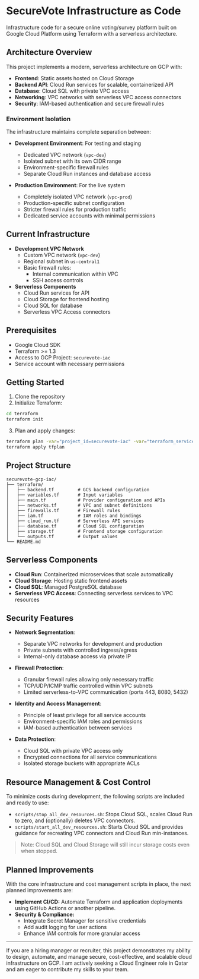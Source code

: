 # SecureVote Infrastructure as Code

Infrastructure code for a secure online voting/survey platform built on Google Cloud Platform using Terraform with a serverless architecture.

## Architecture Overview

This project implements a modern, serverless architecture on GCP with:

- **Frontend**: Static assets hosted on Cloud Storage
- **Backend API**: Cloud Run services for scalable, containerized API
- **Database**: Cloud SQL with private VPC access
- **Networking**: VPC networks with serverless VPC access connectors
- **Security**: IAM-based authentication and secure firewall rules

### Environment Isolation

The infrastructure maintains complete separation between:

- **Development Environment**: For testing and staging

  - Dedicated VPC network (`vpc-dev`)
  - Isolated subnet with its own CIDR range
  - Environment-specific firewall rules
  - Separate Cloud Run instances and database access

- **Production Environment**: For the live system
  - Completely isolated VPC network (`vpc-prod`)
  - Production-specific subnet configuration
  - Stricter firewall rules for production traffic
  - Dedicated service accounts with minimal permissions

## Current Infrastructure

- **Development VPC Network**
  - Custom VPC network (`vpc-dev`)
  - Regional subnet in `us-central1`
  - Basic firewall rules:
    - Internal communication within VPC
    - SSH access controls
- **Serverless Components**
  - Cloud Run services for API
  - Cloud Storage for frontend hosting
  - Cloud SQL for database
  - Serverless VPC Access connectors

## Prerequisites

- Google Cloud SDK
- Terraform >= 1.3
- Access to GCP Project: `securevote-iac`
- Service account with necessary permissions

## Getting Started

1. Clone the repository
2. Initialize Terraform:

```bash
cd terraform
terraform init
```

3. Plan and apply changes:

```bash
terraform plan -var="project_id=securevote-iac" -var="terraform_service_account_email=YOUR_SERVICE_ACCOUNT" -out=tfplan
terraform apply tfplan
```

## Project Structure

```
securevote-gcp-iac/
├── terraform/
│   ├── backend.tf         # GCS backend configuration
│   ├── variables.tf       # Input variables
│   ├── main.tf            # Provider configuration and APIs
│   ├── networks.tf        # VPC and subnet definitions
│   ├── firewalls.tf       # Firewall rules
│   ├── iam.tf             # IAM roles and bindings
│   ├── cloud_run.tf       # Serverless API services
│   ├── database.tf        # Cloud SQL configuration
│   ├── storage.tf         # Frontend storage configuration
│   └── outputs.tf         # Output values
└── README.md
```

## Serverless Components

- **Cloud Run**: Containerized microservices that scale automatically
- **Cloud Storage**: Hosting static frontend assets
- **Cloud SQL**: Managed PostgreSQL database
- **Serverless VPC Access**: Connecting serverless services to VPC resources

## Security Features

- **Network Segmentation**:

  - Separate VPC networks for development and production
  - Private subnets with controlled ingress/egress
  - Internal-only database access via private IP

- **Firewall Protection**:
  - Granular firewall rules allowing only necessary traffic
  - TCP/UDP/ICMP traffic controlled within VPC subnets
  - Limited serverless-to-VPC communication (ports 443, 8080, 5432)
- **Identity and Access Management**:

  - Principle of least privilege for all service accounts
  - Environment-specific IAM roles and permissions
  - IAM-based authentication between services

- **Data Protection**:
  - Cloud SQL with private VPC access only
  - Encrypted connections for all service communications
  - Isolated storage buckets with appropriate ACLs

## Resource Management & Cost Control

To minimize costs during development, the following scripts are included and ready to use:

- `scripts/stop_all_dev_resources.sh`: Stops Cloud SQL, scales Cloud Run to zero, and (optionally) deletes VPC connectors.
- `scripts/start_all_dev_resources.sh`: Starts Cloud SQL and provides guidance for recreating VPC connectors and Cloud Run min-instances.

> Note: Cloud SQL and Cloud Storage will still incur storage costs even when stopped.

## Planned Improvements

With the core infrastructure and cost management scripts in place, the next planned improvements are:

- **Implement CI/CD:** Automate Terraform and application deployments using GitHub Actions or another pipeline.
- **Security & Compliance:**
  - Integrate Secret Manager for sensitive credentials
  - Add audit logging for user actions
  - Enhance IAM controls for more granular access

---

If you are a hiring manager or recruiter, this project demonstrates my ability to design, automate, and manage secure, cost-effective, and scalable cloud infrastructure on GCP. I am actively seeking a Cloud Engineer role in Qatar and am eager to contribute my skills to your team.
